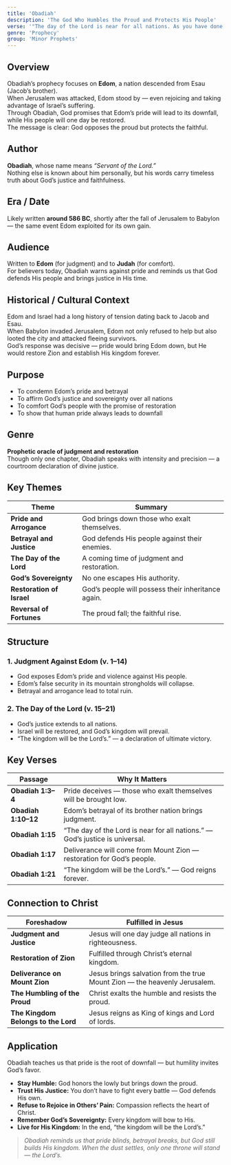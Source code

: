```yaml
---
title: 'Obadiah'
description: 'The God Who Humbles the Proud and Protects His People'
verse: '"The day of the Lord is near for all nations. As you have done, it will be done to you." — Obadiah 1:15'
genre: 'Prophecy'
group: 'Minor Prophets'
---
```


## Overview  
Obadiah’s prophecy focuses on **Edom**, a nation descended from Esau (Jacob’s brother).  
When Jerusalem was attacked, Edom stood by — even rejoicing and taking advantage of Israel’s suffering.  
Through Obadiah, God promises that Edom’s pride will lead to its downfall, while His people will one day be restored.  
The message is clear: God opposes the proud but protects the faithful.

## Author  
**Obadiah**, whose name means *“Servant of the Lord.”*  
Nothing else is known about him personally, but his words carry timeless truth about God’s justice and faithfulness.

## Era / Date  
Likely written **around 586 BC**, shortly after the fall of Jerusalem to Babylon — the same event Edom exploited for its own gain.

## Audience  
Written to **Edom** (for judgment) and to **Judah** (for comfort).  
For believers today, Obadiah warns against pride and reminds us that God defends His people and brings justice in His time.

## Historical / Cultural Context  
Edom and Israel had a long history of tension dating back to Jacob and Esau.  
When Babylon invaded Jerusalem, Edom not only refused to help but also looted the city and attacked fleeing survivors.  
God’s response was decisive — pride would bring Edom down, but He would restore Zion and establish His kingdom forever.

## Purpose  
- To condemn Edom’s pride and betrayal  
- To affirm God’s justice and sovereignty over all nations  
- To comfort God’s people with the promise of restoration  
- To show that human pride always leads to downfall  

## Genre  
**Prophetic oracle of judgment and restoration**  
Though only one chapter, Obadiah speaks with intensity and precision — a courtroom declaration of divine justice.

## Key Themes  

| Theme | Summary |
|-------|----------|
| **Pride and Arrogance** | God brings down those who exalt themselves. |
| **Betrayal and Justice** | God defends His people against their enemies. |
| **The Day of the Lord** | A coming time of judgment and restoration. |
| **God’s Sovereignty** | No one escapes His authority. |
| **Restoration of Israel** | God’s people will possess their inheritance again. |
| **Reversal of Fortunes** | The proud fall; the faithful rise. |

## Structure  

### 1. Judgment Against Edom (v. 1–14)
- God exposes Edom’s pride and violence against His people.  
- Edom’s false security in its mountain strongholds will collapse.  
- Betrayal and arrogance lead to total ruin.  

### 2. The Day of the Lord (v. 15–21)
- God’s justice extends to all nations.  
- Israel will be restored, and God’s kingdom will prevail.  
- “The kingdom will be the Lord’s.” — a declaration of ultimate victory.  

## Key Verses  

| Passage | Why It Matters |
|----------|----------------|
| **Obadiah 1:3–4** | Pride deceives — those who exalt themselves will be brought low. |
| **Obadiah 1:10–12** | Edom’s betrayal of its brother nation brings judgment. |
| **Obadiah 1:15** | “The day of the Lord is near for all nations.” — God’s justice is universal. |
| **Obadiah 1:17** | Deliverance will come from Mount Zion — restoration for God’s people. |
| **Obadiah 1:21** | “The kingdom will be the Lord’s.” — God reigns forever. |

## Connection to Christ  

| Foreshadow | Fulfilled in Jesus |
|-------------|-------------------|
| **Judgment and Justice** | Jesus will one day judge all nations in righteousness. |
| **Restoration of Zion** | Fulfilled through Christ’s eternal kingdom. |
| **Deliverance on Mount Zion** | Jesus brings salvation from the true Mount Zion — the heavenly Jerusalem. |
| **The Humbling of the Proud** | Christ exalts the humble and resists the proud. |
| **The Kingdom Belongs to the Lord** | Jesus reigns as King of kings and Lord of lords. |

## Application  
Obadiah teaches us that pride is the root of downfall — but humility invites God’s favor.  
- **Stay Humble:** God honors the lowly but brings down the proud.  
- **Trust His Justice:** You don’t have to fight every battle — God defends His own.  
- **Refuse to Rejoice in Others’ Pain:** Compassion reflects the heart of Christ.  
- **Remember God’s Sovereignty:** Every kingdom will bow to His.  
- **Live for His Kingdom:** In the end, “the kingdom will be the Lord’s.”  

> *Obadiah reminds us that pride blinds, betrayal breaks, but God still builds His kingdom. When the dust settles, only one throne will stand — the Lord’s.*
